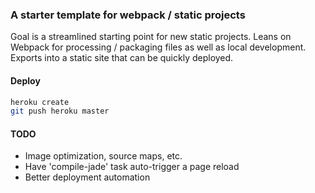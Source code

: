 ### A starter template for webpack / static projects

Goal is a streamlined starting point for new static projects. Leans on Webpack
for processing / packaging files as well as local development. Exports into a
static site that can be quickly deployed.

#### Deploy

```sh
heroku create
git push heroku master
```

#### TODO

- Image optimization, source maps, etc.
- Have 'compile-jade' task auto-trigger a page reload
- Better deployment automation
